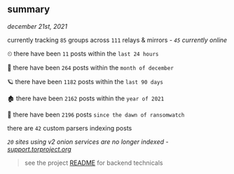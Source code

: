 
## summary
_december 21st, 2021_

currently tracking `85` groups across `111` relays & mirrors - _`45` currently online_

⏲ there have been `11` posts within the `last 24 hours`

🦈 there have been `264` posts within the `month of december`

🪐 there have been `1182` posts within the `last 90 days`

🏚 there have been `2162` posts within the `year of 2021`

🦕 there have been `2196` posts `since the dawn of ransomwatch`

there are `42` custom parsers indexing posts

_`20` sites using v2 onion services are no longer indexed - [support.torproject.org](https://support.torproject.org/onionservices/v2-deprecation/)_

> see the project [README](https://github.com/thetanz/ransomwatch#ransomwatch--) for backend technicals
